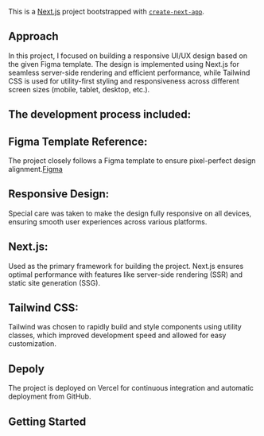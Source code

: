 This is a [Next.js](https://nextjs.org) project bootstrapped with [`create-next-app`](https://nextjs.org/docs/app/api-reference/cli/create-next-app).

## Approach

In this project, I focused on building a responsive UI/UX design based on the given Figma template. The design is implemented using Next.js for seamless server-side rendering and efficient performance, while Tailwind CSS is used for utility-first styling and responsiveness across different screen sizes (mobile, tablet, desktop, etc.).

## The development process included:

## Figma Template Reference: 
The project closely follows a Figma template to ensure pixel-perfect design alignment.[Figma](https://www.figma.com/design/zcuvkUTQoPsYnyvLvOL49Q/Ecommerce-Desktop-Website.-(Community)?node-id=0-1&p=f&t=vvGns87aUxs9Nd6J-0)
## Responsive Design: 
Special care was taken to make the design fully responsive on all devices, ensuring smooth user experiences across various platforms.
## Next.js: 
Used as the primary framework for building the project. Next.js ensures optimal performance with features like server-side rendering (SSR) and static site generation (SSG).
## Tailwind CSS: 
Tailwind was chosen to rapidly build and style components using utility classes, which improved development speed and allowed for easy customization.

## Depoly
The project is deployed on Vercel for continuous integration and automatic deployment from GitHub.


## Getting Started